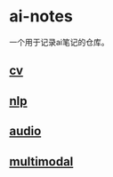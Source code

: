# ai-notes

一个用于记录ai笔记的仓库。

## [cv](cv.md)

## [nlp](nlp.md)

## [audio](audio.md)

## [multimodal](multimodal.md)
